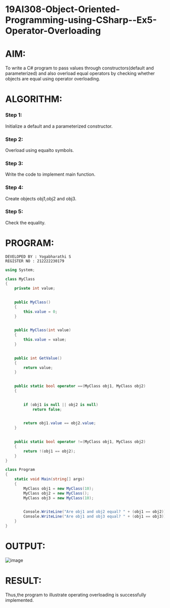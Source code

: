 # 19AI308-Object-Oriented-Programming-using-CSharp--Ex5-Operator-Overloading

# AIM:
To write a C# program to pass values through constructors(default and parameterized) and also overload equal operators by checking whether objects 
are equal using operator overloading. 

# ALGORITHM:
### Step 1:
Initialize a default and a parameterized constructor.

### Step 2:
Overload using equalto symbols.

### Step 3:
Write the code to implement main function.

### Step 4:
Create objects obj1,obj2 and obj3.

### Step 5:
Check the equality.

# PROGRAM:
```
DEVELOPED BY : Yogabharathi S
REGISTER NO : 212222230179
```
```c#
using System;

class MyClass
{
    private int value;

    
    public MyClass()
    {
        this.value = 0;
    }

  
    public MyClass(int value)
    {
        this.value = value;
    }

    
    public int GetValue()
    {
        return value;
    }

   
    public static bool operator ==(MyClass obj1, MyClass obj2)
    {

       
        if (obj1 is null || obj2 is null)
            return false;

        
        return obj1.value == obj2.value;
    }

    
    public static bool operator !=(MyClass obj1, MyClass obj2)
    {
        return !(obj1 == obj2);
    }
}

class Program
{
    static void Main(string[] args)
    {
        MyClass obj1 = new MyClass(10);
        MyClass obj2 = new MyClass(); 
        MyClass obj3 = new MyClass(10);

   
        Console.WriteLine("Are obj1 and obj2 equal? " + (obj1 == obj2));
        Console.WriteLine("Are obj1 and obj3 equal? " + (obj1 == obj3));
    }
}
```
# OUTPUT:
![image](https://github.com/22008686/19AI308-Object-Oriented-Programming-using-CSharp--Ex5-Operator-Overloading/assets/118916413/8be35424-35be-41c7-bc95-a8da2ad8522a)

# RESULT:
Thus,the program to illustrate operating overloading is successfully implemented.
